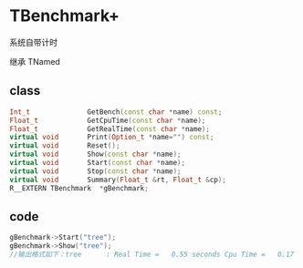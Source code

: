 <!-- TBenchmark.md --- 
;; 
;; Description: 
;; Author: Hongyi Wu(吴鸿毅)
;; Email: wuhongyi@qq.com 
;; Created: 五 12月  5 11:31:46 2014 (+0800)
;; Last-Updated: 三 9月 16 12:59:25 2020 (+0800)
;;           By: Hongyi Wu(吴鸿毅)
;;     Update #: 7
;; URL: http://wuhongyi.cn -->

# TBenchmark+

系统自带计时

继承 TNamed

## class

```cpp
Int_t              GetBench(const char *name) const;
Float_t            GetCpuTime(const char *name);
Float_t            GetRealTime(const char *name);
virtual void       Print(Option_t *name="") const;
virtual void       Reset();
virtual void       Show(const char *name);
virtual void       Start(const char *name);
virtual void       Stop(const char *name);
virtual void       Summary(Float_t &rt, Float_t &cp);
R__EXTERN TBenchmark  *gBenchmark;
```

## code

```cpp
gBenchmark->Start("tree");
gBenchmark->Show("tree");
//输出格式如下：tree      : Real Time =   0.55 seconds Cpu Time =   0.17 seconds
```


<!-- TBenchmark.md ends here -->
